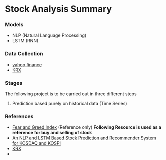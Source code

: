 # Stock Analysis Summary

### Models

- NLP (Natural Language Processing)
- LSTM (RNN)

### Data Collection

- [yahoo finance](https://python-yahoofinance.readthedocs.io/en/latest/api.html)
- [KRX](http://global.krx.co.kr/contents/GLB/03/0308/0308010000/GLB0308010000.jsp)

### Stages

The following project is to be carried out in three different steps

1. Prediction based purely on historical data (Time Series)



### References

- [Fear and Greed Index](https://www.liberatedstocktrader.com/fear-and-greed-index/) (Reference only)
  **Following Resource is used as a reference for buy and selling of stock**
- [An NLP and LSTM Based Stock Prediction and Recommender System for KOSDAQ and KOSPI](https://www.researchgate.net/publication/349071337_An_NLP_and_LSTM_Based_Stock_Prediction_and_Recommender_System_for_KOSDAQ_and_KOSPI)
- [KRX](https://global.krx.co.kr/contents/GLB/03/0308/0308010000/GLB0308010000.jsp)
- 

### 
